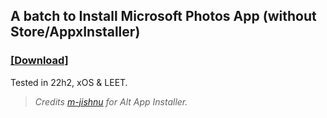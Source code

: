 ## A batch to Install Microsoft Photos App (without Store/AppxInstaller)

### [[Download]](https://github.com/gzmatte/ms-photos/releases/download/1/ms-photos.bat)

Tested in 22h2, xOS & LEET.
</br> 

> _Credits [m-jishnu](https://github.com/m-jishnu/alt-app-installer) for Alt App Installer._
